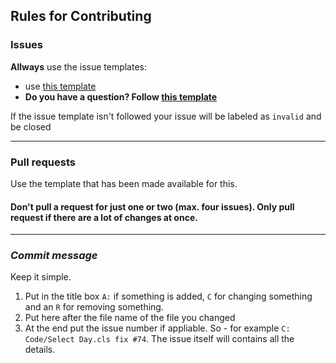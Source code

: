 ## Rules for Contributing

### Issues 

**Allways** use the issue templates: 
 - use [this template](https://github.com/JohnyP36/VBA-Calendar/issues/new?assignees=&labels=&template=standard.yml)
 - **Do you have a question? Follow [this template](https://github.com/JohnyP36/VBA-Calendar/issues/new?assignees=&labels=question&template=questions.yml)** </br>

If the issue template isn't followed your issue will be labeled as `invalid` and be closed

---
### Pull requests
Use the template that has been made available for this.
#### Don't pull a request for just one or two (max. four issues). Only pull request if there are a lot of changes at once.
---
### _Commit message_
Keep it simple. 
 1. Put in the title box `A:` if something is added, `C` for changing something and an `R` for removing something. 
 2. Put here after the file name of the file you changed
 3. At the end put the issue number if appliable. 
So - for example `C: Code/Select Day.cls fix #74`. The issue itself will contains all the details.

